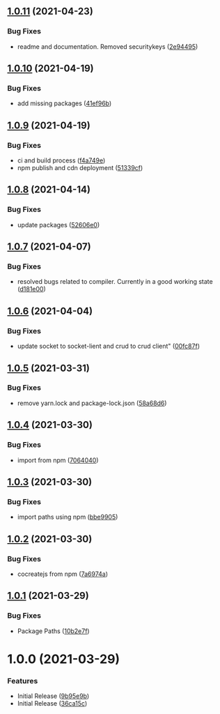 ## [1.0.11](https://github.com/CoCreate-app/CoCreate-codemirror/compare/v1.0.10...v1.0.11) (2021-04-23)


### Bug Fixes

* readme and documentation. Removed securitykeys ([2e94495](https://github.com/CoCreate-app/CoCreate-codemirror/commit/2e94495d2524f36d47df77925b70b197a2206142))

## [1.0.10](https://github.com/CoCreate-app/CoCreate-codemirror/compare/v1.0.9...v1.0.10) (2021-04-19)


### Bug Fixes

* add missing packages ([41ef96b](https://github.com/CoCreate-app/CoCreate-codemirror/commit/41ef96b47ad341ef2f318e34b3f4d4d8a5b3ceeb))

## [1.0.9](https://github.com/CoCreate-app/CoCreate-codemirror/compare/v1.0.8...v1.0.9) (2021-04-19)


### Bug Fixes

* ci and build process ([f4a749e](https://github.com/CoCreate-app/CoCreate-codemirror/commit/f4a749e296ed6ca15788dc0f5033be86e11cddea))
* npm publish and cdn deployment ([51339cf](https://github.com/CoCreate-app/CoCreate-codemirror/commit/51339cf2ae5b9e02e3abb9f54e499e5dfe09554a))

## [1.0.8](https://github.com/CoCreate-app/CoCreate-codemirror/compare/v1.0.7...v1.0.8) (2021-04-14)


### Bug Fixes

* update packages ([52606e0](https://github.com/CoCreate-app/CoCreate-codemirror/commit/52606e07951d1d1e2567671c8b470725c99fd3da))

## [1.0.7](https://github.com/CoCreate-app/CoCreate-codemirror/compare/v1.0.6...v1.0.7) (2021-04-07)


### Bug Fixes

* resolved bugs related to compiler. Currently in a good working state ([d181e00](https://github.com/CoCreate-app/CoCreate-codemirror/commit/d181e006c50a61b24e56483862c7635fd4ac28c2))

## [1.0.6](https://github.com/CoCreate-app/CoCreate-codemirror/compare/v1.0.5...v1.0.6) (2021-04-04)


### Bug Fixes

* update socket to socket-lient and crud to crud client" ([00fc87f](https://github.com/CoCreate-app/CoCreate-codemirror/commit/00fc87fee511831d613590b113b12ec02057ad75))

## [1.0.5](https://github.com/CoCreate-app/CoCreate-codemirror/compare/v1.0.4...v1.0.5) (2021-03-31)


### Bug Fixes

* remove yarn.lock and package-lock.json ([58a68d6](https://github.com/CoCreate-app/CoCreate-codemirror/commit/58a68d64b094e0935ac78baa7eb09efd26f9de14))

## [1.0.4](https://github.com/CoCreate-app/CoCreate-codemirror/compare/v1.0.3...v1.0.4) (2021-03-30)


### Bug Fixes

* import from npm ([7064040](https://github.com/CoCreate-app/CoCreate-codemirror/commit/706404085f4f76a324d3fa43e8bd118616cfaf75))

## [1.0.3](https://github.com/CoCreate-app/CoCreate-codemirror/compare/v1.0.2...v1.0.3) (2021-03-30)


### Bug Fixes

* import paths using npm ([bbe9905](https://github.com/CoCreate-app/CoCreate-codemirror/commit/bbe9905e214e573ee6ced886fc9d310ab2e16677))

## [1.0.2](https://github.com/CoCreate-app/CoCreate-codemirror/compare/v1.0.1...v1.0.2) (2021-03-30)


### Bug Fixes

* cocreatejs from npm ([7a6974a](https://github.com/CoCreate-app/CoCreate-codemirror/commit/7a6974ad3801ef1c277a1e434ff4fb8f8984e17b))

## [1.0.1](https://github.com/CoCreate-app/CoCreate-codemirror/compare/v1.0.0...v1.0.1) (2021-03-29)


### Bug Fixes

* Package Paths ([10b2e7f](https://github.com/CoCreate-app/CoCreate-codemirror/commit/10b2e7f48acbcfd39c76a08c242080f18759056e))

# 1.0.0 (2021-03-29)


### Features

* Initial Release ([9b95e9b](https://github.com/CoCreate-app/CoCreate-codemirror/commit/9b95e9b09cd7ac7aa49025df8ca46ae0a26d4f0c))
* Initial Release ([36ca15c](https://github.com/CoCreate-app/CoCreate-codemirror/commit/36ca15c2e538b6c6fb9ca9851d690cce931dff32))
